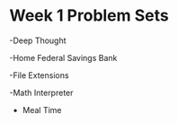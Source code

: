 # Week 1 Problem Sets

-Deep Thought


-Home Federal Savings Bank


-File Extensions


-Math Interpreter


- Meal Time
